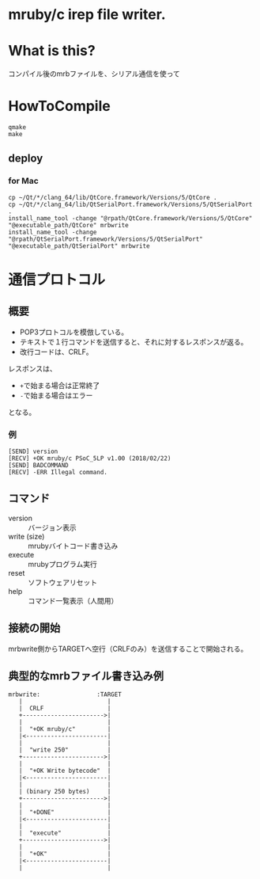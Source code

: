 # mruby/c irep file writer.

# What is this?

コンパイル後のmrbファイルを、シリアル通信を使って

# HowToCompile
```
qmake
make
```

## deploy

### for Mac
```
cp ~/Qt/*/clang_64/lib/QtCore.framework/Versions/5/QtCore .
cp ~/Qt/*/clang_64/lib/QtSerialPort.framework/Versions/5/QtSerialPort .
install_name_tool -change "@rpath/QtCore.framework/Versions/5/QtCore" "@executable_path/QtCore" mrbwrite
install_name_tool -change "@rpath/QtSerialPort.framework/Versions/5/QtSerialPort" "@executable_path/QtSerialPort" mrbwrite
```



# 通信プロトコル

## 概要

* POP3プロトコルを模倣している。
* テキストで１行コマンドを送信すると、それに対するレスポンスが返る。
* 改行コードは、CRLF。

レスポンスは、
* `+`で始まる場合は正常終了
* `-`で始まる場合はエラー

となる。



### 例
```
[SEND] version
[RECV] +OK mruby/c PSoC_5LP v1.00 (2018/02/22)
[SEND] BADCOMMAND
[RECV] -ERR Illegal command.
```

## コマンド

<dl>
  <dt>version
  <dd>バージョン表示

  <dt>write (size)
  <dd>mrubyバイトコード書き込み

  <dt>execute
  <dd>mrubyプログラム実行

  <dt>reset
  <dd>ソフトウェアリセット

  <dt>help
  <dd>コマンド一覧表示（人間用）
</dl>


## 接続の開始

mrbwrite側からTARGETへ空行（CRLFのみ）を送信することで開始される。


## 典型的なmrbファイル書き込み例

```
mrbwrite:                :TARGET
   |                        |
   |  CRLF                  |
   +----------------------->|
   |                        |
   |  "+OK mruby/c"         |
   |<-----------------------|
   |                        |
   |  "write 250"           |
   +----------------------->|
   |                        |
   |  "+OK Write bytecode"  |
   |<-----------------------|
   |                        |
   | (binary 250 bytes)     |
   +----------------------->|
   |                        |
   |  "+DONE"               |
   |<-----------------------|
   |                        |
   |  "execute"             |
   +----------------------->|
   |                        |
   |  "+OK"                 |
   |<-----------------------|
   |                        |
```
